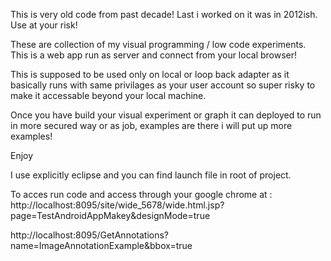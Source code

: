 This is very old code from past decade! Last i worked on it was in 2012ish.
Use at your risk!

These are collection of my visual programming / low code experiments. This is a web app run as server and connect from
your local browser!

This is supposed to be used only on local or loop back adapter as it basically runs with same privilages as your user account so 
super risky to make it accessable beyond your local machine.

Once you have build your visual experiment or graph it can deployed to run in more secured way or as job, examples
are there i will put up more examples!

Enjoy

I use explicitly eclipse and you can find launch file in root of project.

To acces run code and access through your google chrome at :
http://localhost:8095/site/wide_5678/wide.html.jsp?page=TestAndroidAppMakey&designMode=true

http://localhost:8095/GetAnnotations?name=ImageAnnotationExample&bbox=true